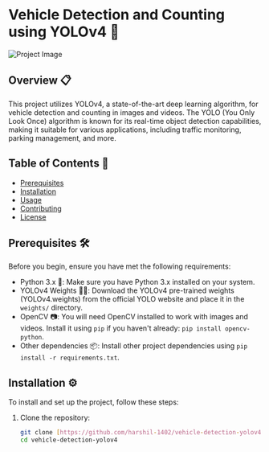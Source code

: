 # Vehicle Detection and Counting using YOLOv4 🚗

![Project Image](project_image.jpg)

## Overview 📋

This project utilizes YOLOv4, a state-of-the-art deep learning algorithm, for vehicle detection and counting in images and videos. The YOLO (You Only Look Once) algorithm is known for its real-time object detection capabilities, making it suitable for various applications, including traffic monitoring, parking management, and more.

## Table of Contents 📜

- [Prerequisites](#prerequisites)
- [Installation](#installation)
- [Usage](#usage)
- [Contributing](#contributing)
- [License](#license)

## Prerequisites 🛠️

Before you begin, ensure you have met the following requirements:

- Python 3.x 🐍: Make sure you have Python 3.x installed on your system.
- YOLOv4 Weights 🏋️‍♂️: Download the YOLOv4 pre-trained weights (YOLOv4.weights) from the official YOLO website and place it in the `weights/` directory.
- OpenCV 📷: You will need OpenCV installed to work with images and videos. Install it using `pip` if you haven't already: `pip install opencv-python`.
- Other dependencies 📦: Install other project dependencies using `pip install -r requirements.txt`.

## Installation ⚙️

To install and set up the project, follow these steps:

1. Clone the repository:

   ```sh
   git clone [https://github.com/harshil-1402/vehicle-detection-yolov4.git](https://github.com/harshil-1402/Vehicle-Detection)https://github.com/harshil-1402/Vehicle-Detection
   cd vehicle-detection-yolov4
